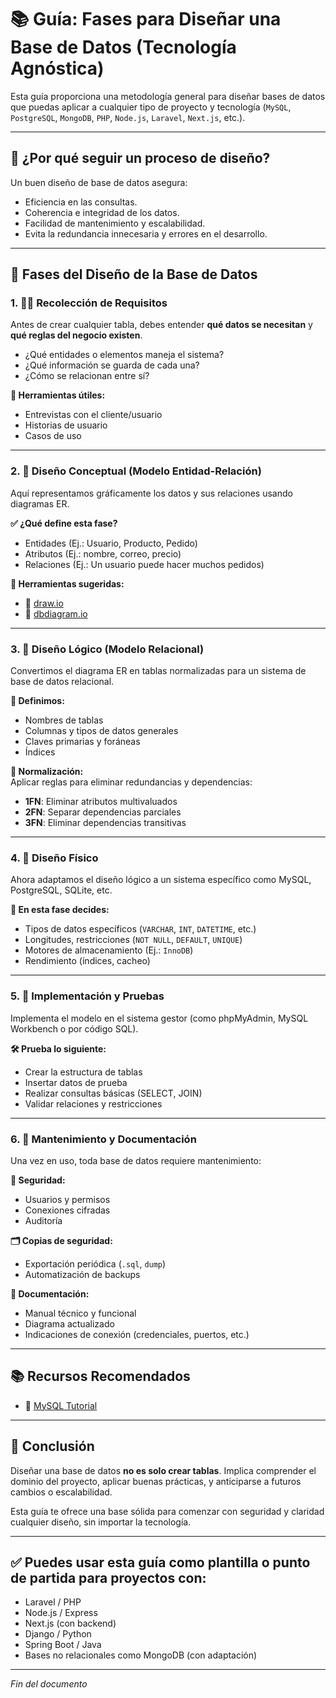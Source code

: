 # 📚 Guía: Fases para Diseñar una Base de Datos (Tecnología Agnóstica)

Esta guía proporciona una metodología general para diseñar bases de datos que puedas aplicar a cualquier tipo de proyecto y tecnología (`MySQL`, `PostgreSQL`, `MongoDB`, `PHP`, `Node.js`, `Laravel`, `Next.js`, etc.).

---

## 🧭 ¿Por qué seguir un proceso de diseño?

Un buen diseño de base de datos asegura:

- Eficiencia en las consultas.
- Coherencia e integridad de los datos.
- Facilidad de mantenimiento y escalabilidad.
- Evita la redundancia innecesaria y errores en el desarrollo.

---

## 🧩 Fases del Diseño de la Base de Datos

### 1. 🕵️‍♂️ Recolección de Requisitos

Antes de crear cualquier tabla, debes entender **qué datos se necesitan** y **qué reglas del negocio existen**.

- ¿Qué entidades o elementos maneja el sistema?  
- ¿Qué información se guarda de cada una?  
- ¿Cómo se relacionan entre sí?

**📌 Herramientas útiles:**
- Entrevistas con el cliente/usuario
- Historias de usuario
- Casos de uso

---

### 2. 🧱 Diseño Conceptual (Modelo Entidad-Relación)

Aquí representamos gráficamente los datos y sus relaciones usando diagramas ER.

**✅ ¿Qué define esta fase?**
- Entidades (Ej.: Usuario, Producto, Pedido)
- Atributos (Ej.: nombre, correo, precio)
- Relaciones (Ej.: Un usuario puede hacer muchos pedidos)

**📌 Herramientas sugeridas:**
- 🔗 [draw.io](https://draw.io)
- 🔗 [dbdiagram.io](https://dbdiagram.io)

---

### 3. 📘 Diseño Lógico (Modelo Relacional)

Convertimos el diagrama ER en tablas normalizadas para un sistema de base de datos relacional.

**🔸 Definimos:**
- Nombres de tablas
- Columnas y tipos de datos generales
- Claves primarias y foráneas
- Índices

**🧮 Normalización:**  
Aplicar reglas para eliminar redundancias y dependencias:
- **1FN**: Eliminar atributos multivaluados
- **2FN**: Separar dependencias parciales
- **3FN**: Eliminar dependencias transitivas

---

### 4. 💽 Diseño Físico

Ahora adaptamos el diseño lógico a un sistema específico como MySQL, PostgreSQL, SQLite, etc.

**🔧 En esta fase decides:**
- Tipos de datos específicos (`VARCHAR`, `INT`, `DATETIME`, etc.)
- Longitudes, restricciones (`NOT NULL`, `DEFAULT`, `UNIQUE`)
- Motores de almacenamiento (Ej.: `InnoDB`)
- Rendimiento (índices, cacheo)

---

### 5. 🧪 Implementación y Pruebas

Implementa el modelo en el sistema gestor (como phpMyAdmin, MySQL Workbench o por código SQL).

**🛠️ Prueba lo siguiente:**
- Crear la estructura de tablas
- Insertar datos de prueba
- Realizar consultas básicas (SELECT, JOIN)
- Validar relaciones y restricciones

---

### 6. 🧾 Mantenimiento y Documentación

Una vez en uso, toda base de datos requiere mantenimiento:

**🔐 Seguridad:**
- Usuarios y permisos
- Conexiones cifradas
- Auditoría

**🗂️ Copias de seguridad:**
- Exportación periódica (`.sql`, `dump`)
- Automatización de backups

**📝 Documentación:**
- Manual técnico y funcional
- Diagrama actualizado
- Indicaciones de conexión (credenciales, puertos, etc.)

---

## 📚 Recursos Recomendados

- 🔗 [MySQL Tutorial](https://www.mysqltutorial.org/)

---

## 🧠 Conclusión

Diseñar una base de datos **no es solo crear tablas**. Implica comprender el dominio del proyecto, aplicar buenas prácticas, y anticiparse a futuros cambios o escalabilidad.

Esta guía te ofrece una base sólida para comenzar con seguridad y claridad cualquier diseño, sin importar la tecnología.

---

## ✅ Puedes usar esta guía como plantilla o punto de partida para proyectos con:

- Laravel / PHP  
- Node.js / Express  
- Next.js (con backend)  
- Django / Python  
- Spring Boot / Java  
- Bases no relacionales como MongoDB (con adaptación)

---

*Fin del documento*